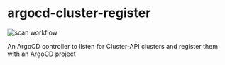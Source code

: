 # argocd-cluster-register

![scan workflow](https://github.com/github/docs/actions/workflows/scan.yml/badge.svg)

An ArgoCD controller to listen for Cluster-API clusters and register them with an ArgoCD project
